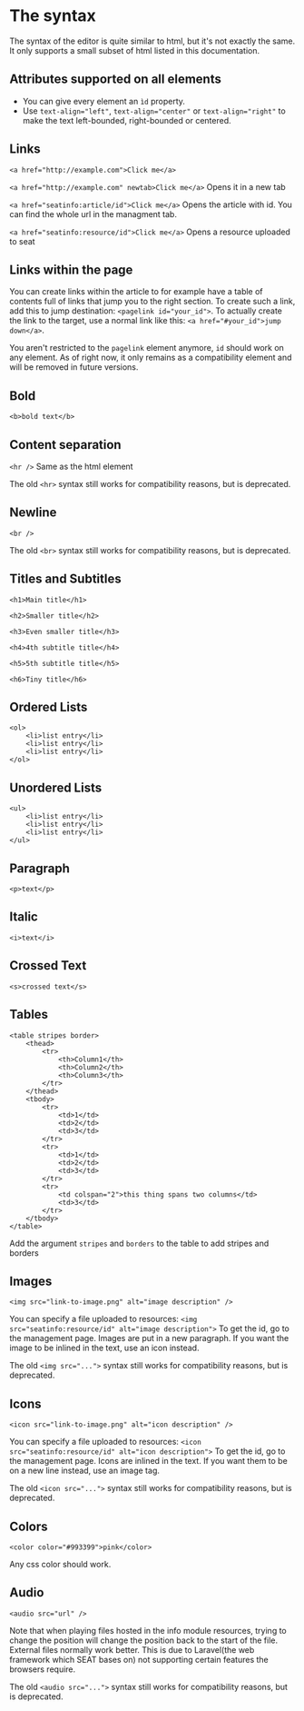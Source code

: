 # The syntax 
The syntax of the editor is quite similar to html, but it's not exactly the same. It only supports a small subset of 
html listed in this documentation.

## Attributes supported on all elements
* You can give every element an `ìd` property.
* Use `text-align="left"`, `text-align="center"` or `text-align="right"` to make the text left-bounded, right-bounded or
centered.

## Links
`<a href="http://example.com">Click me</a>`

`<a href="http://example.com" newtab>Click me</a>` Opens it in a new tab

`<a href="seatinfo:article/id">Click me</a>` Opens the article with id. You can find the whole url in the managment tab.

`<a href="seatinfo:resource/id">Click me</a>` Opens a resource uploaded to seat


## Links within the page
You can create links within the article to for example have a table of contents full of links that jump you to the right 
section. To create such a link, add this to jump destination: `<pagelink id="your_id">`. To actually create the link to 
the target, use a normal link like this: `<a href="#your_id">jump down</a>`.

You aren't restricted to the `pagelink` element anymore, `id` should work on any element. As of right now, it only 
remains as a compatibility element and will be removed in future versions.

## Bold
`<b>bold text</b>`


## Content separation
`<hr />` Same as the html element

The old `<hr>` syntax still works for compatibility reasons, but is deprecated.

## Newline
`<br />`

The old `<br>` syntax still works for compatibility reasons, but is deprecated.


## Titles and Subtitles
`<h1>Main title</h1>`

`<h2>Smaller title</h2>`

`<h3>Even smaller title</h3>`

`<h4>4th subtitle title</h4>`

`<h5>5th subtitle title</h5>`

`<h6>Tiny title</h6>`


## Ordered Lists
```
<ol>
    <li>list entry</li>
    <li>list entry</li>
    <li>list entry</li>
</ol>
```


## Unordered Lists
```
<ul>
    <li>list entry</li>
    <li>list entry</li>
    <li>list entry</li>
</ul>
```


## Paragraph
`<p>text</p>`

## Italic
`<i>text</i>`

## Crossed Text
`<s>crossed text</s>`

## Tables
```
<table stripes border>
    <thead>
        <tr>
            <th>Column1</th>
            <th>Column2</th>
            <th>Column3</th>
        </tr>
    </thead>
    <tbody>
        <tr>
            <td>1</td>
            <td>2</td>
            <td>3</td>
        </tr>
        <tr>
            <td>1</td>
            <td>2</td>
            <td>3</td>
        </tr>
        <tr>
            <td colspan="2">this thing spans two columns</td>
            <td>3</td>
        </tr>
    </tbody>
</table>
```
Add the argument `stripes` and `borders` to the table to add stripes and borders

## Images
`<img src="link-to-image.png" alt="image description" />`

You can specify a file uploaded to resources: `<img src="seatinfo:resource/id" alt="image description">`
To get the id, go to the management page. Images are put in a new paragraph. If you want the image to be inlined in the 
text, use an icon instead.

The old `<img src="...">` syntax still works for compatibility reasons, but is deprecated.

## Icons
`<icon src="link-to-image.png" alt="icon description" />`

You can specify a file uploaded to resources: `<icon src="seatinfo:resource/id" alt="icon description">`
To get the id, go to the management page. Icons are inlined in the text. If you want them to be on a new line instead, 
use an image tag.

The old `<icon src="...">` syntax still works for compatibility reasons, but is deprecated.

## Colors
```
<color color="#993399">pink</color>
```
Any css color should work.

## Audio
```
<audio src="url" />
```
Note that when playing files hosted in the info module resources, trying to change the position will change the position 
back to the start of the file. External files normally work better. This is due to Laravel(the web framework which SEAT 
bases on) not supporting certain features the browsers require.

The old `<audio src="...">` syntax still works for compatibility reasons, but is deprecated.